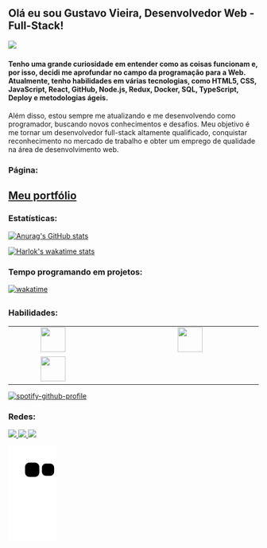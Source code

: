<img
  height="auto" width="auto"
  src="https://media.licdn.com/dms/image/D4D16AQG9FCZeRxkZfw/profile-displaybackgroundimage-shrink_350_1400/0/1671031063512?e=1684972800&v=beta&t=dczfvGDlH6c3s3PpUWajb3BCswsrqIwGRcU8FJ4Riy0"
  data-canonical-src="[https://www.vectorlogo.zone/logos/eslint/eslint-icon.svg](https://media.licdn.com/dms/image/D4D16AQG9FCZeRxkZfw/profile-displaybackgroundimage-shrink_350_1400/0/1671031063512?e=1684972800&v=beta&t=dczfvGDlH6c3s3PpUWajb3BCswsrqIwGRcU8FJ4Riy0)"
  alt=""
/>
## Olá eu sou Gustavo Vieira, Desenvolvedor Web - Full-Stack!
![](https://komarev.com/ghpvc/?username=Gusvioli&label=PROFILE+VIEWS)
#### Tenho uma grande curiosidade em entender como as coisas funcionam e, por isso, decidi me aprofundar no campo da programação para a Web. Atualmente, tenho habilidades em várias tecnologias, como HTML5, CSS, JavaScript, React, GitHub, Node.js, Redux, Docker, SQL, TypeScript, Deploy e metodologias ágeis.

Além disso, estou sempre me atualizando e me desenvolvendo como programador, buscando novos conhecimentos e desafios. Meu objetivo é me tornar um desenvolvedor full-stack altamente qualificado, conquistar reconhecimento no mercado de trabalho e obter um emprego de qualidade na área de desenvolvimento web.

### Página:
## <a href="https://gusvioli.github.io/">Meu portfólio</a>
### Estatísticas:
 <div style="flex-direction: row; color: rgb(255, 196, 0);">
   
  <a href="https://github.com/Gusvioli">

  ![Anurag's GitHub stats](https://github-readme-stats.vercel.app/api?username=Gusvioli&show_icons=true&theme=radical)

  [![Harlok's wakatime stats](https://github-readme-stats.vercel.app/api/wakatime?username=Gusvioli)](https://github.com/anuraghazra/github-readme-stats)

</div>
  
### Tempo programando em projetos:   
[![wakatime](https://wakatime.com/badge/user/188f7802-a63a-4659-96ff-2ab3525b4eae.svg)](https://wakatime.com/@188f7802-a63a-4659-96ff-2ab3525b4eae)
  

##
### Habilidades:
<table width="720px">
      <tbody>
      <tr valign="top">
          <td width="110px" align="center">
            <img
              height="auto" width="auto" src="https://www.vectorlogo.zone/logos/eslint/eslint-ar21.svg"
              data-canonical-src="https://www.vectorlogo.zone/logos/eslint/eslint-icon.svg"
              alt=""
            />
          </td>
          <td width="110px" align="center">
          <img
            height="50" width="50"
            src="https://camo.githubusercontent.com/7b7f04b16cc2d2d4a32985710e4d640985337a32bbb1e60cdacede2c8a4ae57b/68747470733a2f2f63646e2e776f726c64766563746f726c6f676f2e636f6d2f6c6f676f732f72656475782e737667"
            data-canonical-src="https://www.vectorlogo.zone/logos/eslint/eslint-icon.svg"
            alt=""
          />
        </td>
        <td width="110px" align="center">
          <img
            height="auto" width="auto"
            src="https://www.vectorlogo.zone/logos/jestjsio/jestjsio-ar21.svg"
            data-canonical-src="https://www.vectorlogo.zone/logos/eslint/eslint-icon.svg"
            alt=""
          />
        </td>
        <td width="110px" align="center">
          <img
            height="auto" width="auto"
            src="https://www.vectorlogo.zone/logos/javascript/javascript-ar21.svg"
            data-canonical-src="https://www.vectorlogo.zone/logos/eslint/eslint-icon.svg"
            alt=""
          />
        </td>
        <td width="110px" align="center">
          <img
            height="auto" width="auto"
            src="https://www.vectorlogo.zone/logos/github/github-ar21.svg"
            data-canonical-src="https://www.vectorlogo.zone/logos/eslint/eslint-icon.svg"
            alt=""
          />
        </td>
        <td width="110px" align="center">
          <img
            height="auto" width="auto"
            src="https://www.vectorlogo.zone/logos/git-scm/git-scm-ar21.svg"
            data-canonical-src="https://www.vectorlogo.zone/logos/eslint/eslint-icon.svg"
            alt=""
          />
        </td>
        <td width="110px" align="center">
          <img
            height="50" width="50"
            src="https://camo.githubusercontent.com/aa85cea585880ae694b4fe8dde116d092b8907d6351c71fcd76f00f7586fad72/68747470733a2f2f74657374696e672d6c6962726172792e636f6d2f696d672f6f63746f7075732d313238783132382e706e67"
            data-canonical-src="https://www.vectorlogo.zone/logos/eslint/eslint-icon.svg"
            alt=""
          />
        </td>
        <td width="110px" align="center">
          <img
            height="auto" width="auto"
            src="https://www.vectorlogo.zone/logos/reactjs/reactjs-ar21.svg"
            data-canonical-src="https://www.vectorlogo.zone/logos/eslint/eslint-icon.svg"
            alt=""
          />
        </td>
        <td width="110px" align="center">
          <img
            height="auto" width="auto"
            src="https://www.vectorlogo.zone/logos/w3_css/w3_css-ar21.svg"
            data-canonical-src="https://www.vectorlogo.zone/logos/eslint/eslint-icon.svg"
            alt=""
          />
        </td>
        </tr>
      <tr valign="top">
        <td width="110px" align="center">
          <img
            height="auto" width="auto"
            src="https://www.vectorlogo.zone/logos/w3_html5/w3_html5-ar21.svg"
            data-canonical-src="https://www.vectorlogo.zone/logos/eslint/eslint-icon.svg"
            alt=""
          />
        </td>
        <td width="110px" align="center">
          <img
            height="50" width="50"
            src="https://www.vectorlogo.zone/logos/docker/docker-official.svg"
            data-canonical-src="https://www.vectorlogo.zone/logos/eslint/eslint-icon.svg"
            alt=""
          />
        </td>
        <td width="110px" align="center">
          <img
            height="auto" width="auto"
            src="https://www.vectorlogo.zone/logos/mysql/mysql-official.svg"
            data-canonical-src="https://www.vectorlogo.zone/logos/eslint/eslint-icon.svg"
            alt=""
          />
        </td>
        <td width="110px" align="center">
          <img
            height="auto" width="auto"
            src="https://www.vectorlogo.zone/logos/mongodb/mongodb-ar21.svg"
            data-canonical-src="https://www.vectorlogo.zone/logos/eslint/eslint-icon.svg"
            alt=""
          />
        </td>
        <td width="110px" align="center">
          <img
            height="auto" width="auto"
            src="https://www.vectorlogo.zone/logos/sequelizejs/sequelizejs-ar21.svg"
            data-canonical-src="https://www.vectorlogo.zone/logos/eslint/eslint-icon.svg"
            alt=""
          />
        </td>
        <td width="110px" align="center">
          <img
            height="auto" width="auto"
            src="https://www.vectorlogo.zone/logos/nodejs/nodejs-ar21.svg"
            data-canonical-src="https://www.vectorlogo.zone/logos/eslint/eslint-icon.svg"
            alt=""
          />
        </td>
        <td width="110px" align="center">
          <img
            height="auto" width="auto"
            src="https://www.vectorlogo.zone/logos/typescriptlang/typescriptlang-ar21.svg"
            data-canonical-src="https://www.vectorlogo.zone/logos/eslint/eslint-icon.svg"
            alt=""
          />
        </td>
        <td width="110px" align="center">
          <img
            height="auto" width="auto"
            src="https://www.vectorlogo.zone/logos/python/python-ar21.svg"
            data-canonical-src="https://www.vectorlogo.zone/logos/eslint/eslint-icon.svg"
            alt=""
          />
        </td>
      </tr>
    </tbody>
</table>
  
[![spotify-github-profile](https://spotify-github-profile.vercel.app/api/view?uid=31beuurb6m4k377yb7c4grxes4ze&cover_image=true&theme=default&show_offline=false&background_color=121212&interchange=false)](https://github.com/kittinan/spotify-github-profile)  

### Redes:
 
<div> 
  <a href="https://www.instagram.com/kalyel2017/" target="_blank">
    <img src="https://img.shields.io/badge/-Instagram-%23E4405F?style=for-the-badge&logo=instagram&logoColor=white" target="_blank">
  </a>
 	<a href = "mailto:gustavovieiradeoliveira@gmail.com">
      <img src="https://img.shields.io/badge/-Gmail-%23333?style=for-the-badge&logo=gmail&logoColor=white" target="_blank">
  </a>
  <a href="https://www.linkedin.com/in/gustavo-vieira-7a52b96a/" target="_blank">
    <img src="https://img.shields.io/badge/-LinkedIn-%230077B5?style=for-the-badge&logo=linkedin&logoColor=white" target="_blank">
  </a> 
  
 ![Snake animation](https://github.com/Gusvioli/Gusvioli/blob/output/github-contribution-grid-snake.svg)
</div>
 
